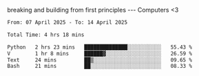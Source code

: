 breaking and building from first principles --- Computers <3

<!--START_SECTION:waka-->

```txt
From: 07 April 2025 - To: 14 April 2025

Total Time: 4 hrs 18 mins

Python   2 hrs 23 mins   ██████████████░░░░░░░░░░░   55.43 %
V        1 hr 8 mins     ██████▓░░░░░░░░░░░░░░░░░░   26.59 %
Text     24 mins         ██▒░░░░░░░░░░░░░░░░░░░░░░   09.65 %
Bash     21 mins         ██░░░░░░░░░░░░░░░░░░░░░░░   08.33 %
```

<!--END_SECTION:waka-->
